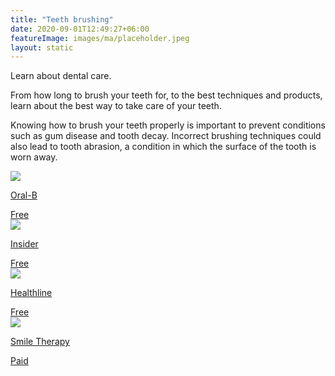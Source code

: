 ```yaml
---
title: "Teeth brushing"
date: 2020-09-01T12:49:27+06:00
featureImage: images/ma/placeholder.jpeg
layout: static
---
```


Learn about dental care.

From how long to brush your teeth for, to the best techniques and products, learn about the best way to take care of your teeth.

Knowing how to brush your teeth properly is important to prevent conditions such as gum disease and tooth decay. Incorrect brushing techniques could also lead to tooth abrasion, a condition in which the surface of the tooth is worn away.

<a class="ma-link" href="https://www.oralb.co.uk/en-gb/oral-health/why-oral-b/electric-toothbrushes/how-to-brush-teeth-properly"><div class="ma-card ma-card-Health"><div class="ma-icon"><img src ="/images/Icon-check - health - opacity.svg"/></div><div class="ma-name"><p>Oral-B</p></div><div class="ma-paid-text"><span>Free</span></div></div></a><a class="ma-link" href="https://www.insider.com/guides/health/best-toothpaste"><div class="ma-card ma-card-Health"><div class="ma-icon"><img src ="/images/Icon-check - health - opacity.svg"/></div><div class="ma-name"><p>Insider</p></div><div class="ma-paid-text"><span>Free</span></div></div></a><a class="ma-link" href="https://www.healthline.com/health/dental-and-oral-health/best-practices-for-healthy-teeth"><div class="ma-card ma-card-Health"><div class="ma-icon"><img src ="/images/Icon-check - health - opacity.svg"/></div><div class="ma-name"><p>Healthline</p></div><div class="ma-paid-text"><span>Free</span></div></div></a><a class="ma-link" href="https://www.awin1.com/cread.php?awinmid=62527&awinaffid=1198638&ued=https%3A%2F%2Fwww.smile-therapy.co.uk%2F"><div class="ma-card ma-card-Health"><div class="ma-icon"><img src ="/images/Icon-pound - health - opacity.svg"/></div><div class="ma-name"><p>Smile Therapy</p></div><div class="ma-paid-text"><span>Paid</span></div></div></a>  

<br/><br/>






